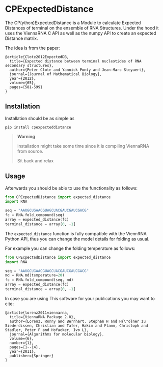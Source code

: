 # CPExpectedDistance

The CP(ython)ExpectedDistance is a Module to calculate Expected Distances of terminal on the ensemble of RNA Structures.
Under the hood it uses the ViennaRNA C API as well as the numpy API to create an expected Distance matrix.

The idea is from the paper:

```
@article{Clote2012ExpectedDB,
  title={Expected distance between terminal nucleotides of RNA secondary structures},
  author={Peter Clote and Yannick Ponty and Jean-Marc Steyaert},
  journal={Journal of Mathematical Biology},
  year={2012},
  volume={65},
  pages={581-599}
}
```



## Installation

Installation should be as simple as 

```shell
pip install cpexpecteddistance
```

> **Warning**
>   
> Installation might take some time since it is compiling ViennaRNA from source.
> 
> Sit back and relax

## Usage

Afterwards you should be able to use the functionality as follows:

```python
from CPExpectedDistance import expected_distance
import RNA

seq = "AAUGCUGAACGUAGCUACGAUCGAUCGACG"
fc = RNA.fold_compound(seq)
array = expected_distance(fc)
terminal_distance = array[0, -1]
```

The `expected_distance` function is fully compatible with the ViennRNA Python API, thus you can
change the model details for folding as usual. 

For example you can change the folding temperature as follows:

```python
from CPExpectedDistance import expected_distance
import RNA

seq = "AAUGCUGAACGUAGCUACGAUCGAUCGACG"
md = RNA.md(temperature=20)
fc = RNA.fold_compound(seq, md)
array = expected_distance(fc)
terminal_distance = array[0, -1]
```


In case you are using This software for your publications you may want to cite:

```
@article{lorenz2011viennarna,
  title={ViennaRNA Package 2.0},
  author={Lorenz, Ronny and Bernhart, Stephan H and H{\"o}ner zu Siederdissen, Christian and Tafer, Hakim and Flamm, Christoph and Stadler, Peter F and Hofacker, Ivo L},
  journal={Algorithms for molecular biology},
  volume={6},
  number={1},
  pages={1--14},
  year={2011},
  publisher={Springer}
}
```
